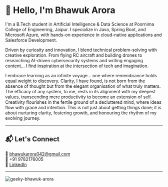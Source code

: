 # 👋 Hello, I'm Bhawuk Arora

I'm a B.Tech student in Artificial Intelligence & Data Science at Poornima College of Engineering, Jaipur. I specialize in Java, Spring Boot, and Microsoft Azure, with hands-on experience in cloud-native applications and Salesforce Development. 

Driven by curiosity and innovation, I blend technical problem-solving with creative exploration. From flying RC aircraft and building drones to researching AI-driven cybersecurity systems and writing engaging content... I find inspiration at the intersection of tech and imagination.

I embrace learning as an infinite voyage… one where remembrance holds equal weight to discovery. Clarity, I have found, is not born from the absence of thought but from the elegant organisation of what truly matters. The efficacy of any system, to me, rests in its alignment with my deepest values, transcending mere productivity to become an extension of self. Creativity flourishes in the fertile ground of a decluttered mind, where ideas flow with grace and intention. This is not just about getting things done; it is about nurturing clarity, fostering growth, and honouring the rhythm of my evolving journey.

---

## 📬 Let's Connect

📧 bhawukarora042@gmail.com  
📱 +91 9782176005  
🔗 [LinkedIn](https://linkedin.com/in/bhawuk-arora)

---

<p align="left"> <img src="https://komarev.com/ghpvc/?username=geeky-bhawuk-arora&label=Profile%20views&color=0e75b6&style=flat" alt="geeky-bhawuk-arora" /> </p>





